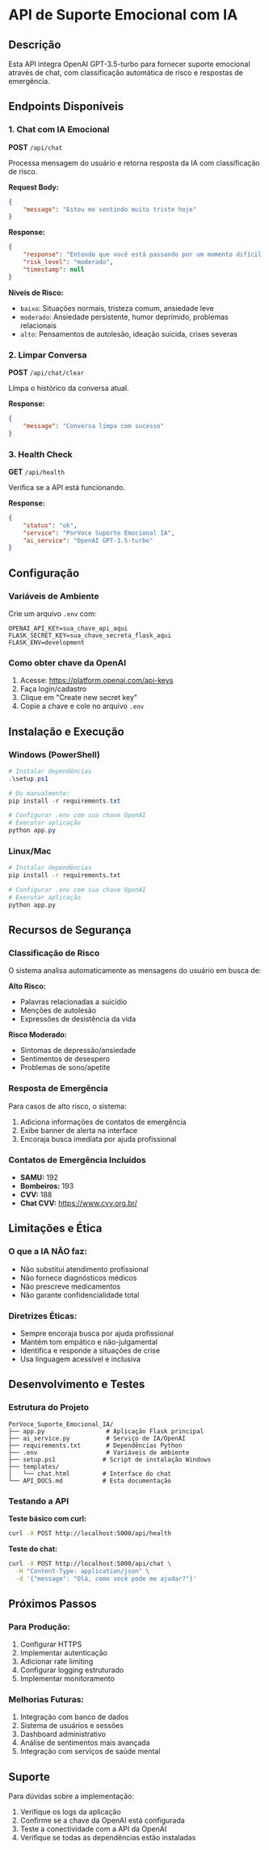 # API de Suporte Emocional com IA

## Descrição
Esta API integra OpenAI GPT-3.5-turbo para fornecer suporte emocional através de chat, com classificação automática de risco e respostas de emergência.

## Endpoints Disponíveis

### 1. Chat com IA Emocional
**POST** `/api/chat`

Processa mensagem do usuário e retorna resposta da IA com classificação de risco.

**Request Body:**
```json
{
    "message": "Estou me sentindo muito triste hoje"
}
```

**Response:**
```json
{
    "response": "Entendo que você está passando por um momento difícil...",
    "risk_level": "moderado",
    "timestamp": null
}
```

**Níveis de Risco:**
- `baixo`: Situações normais, tristeza comum, ansiedade leve
- `moderado`: Ansiedade persistente, humor deprimido, problemas relacionais
- `alto`: Pensamentos de autolesão, ideação suicida, crises severas

### 2. Limpar Conversa
**POST** `/api/chat/clear`

Limpa o histórico da conversa atual.

**Response:**
```json
{
    "message": "Conversa limpa com sucesso"
}
```

### 3. Health Check
**GET** `/api/health`

Verifica se a API está funcionando.

**Response:**
```json
{
    "status": "ok",
    "service": "PorVoce Suporte Emocional IA",
    "ai_service": "OpenAI GPT-3.5-turbo"
}
```

## Configuração

### Variáveis de Ambiente
Crie um arquivo `.env` com:

```env
OPENAI_API_KEY=sua_chave_api_aqui
FLASK_SECRET_KEY=sua_chave_secreta_flask_aqui
FLASK_ENV=development
```

### Como obter chave da OpenAI
1. Acesse: https://platform.openai.com/api-keys
2. Faça login/cadastro
3. Clique em "Create new secret key"
4. Copie a chave e cole no arquivo `.env`

## Instalação e Execução

### Windows (PowerShell)
```powershell
# Instalar dependências
.\setup.ps1

# Ou manualmente:
pip install -r requirements.txt

# Configurar .env com sua chave OpenAI
# Executar aplicação
python app.py
```

### Linux/Mac
```bash
# Instalar dependências
pip install -r requirements.txt

# Configurar .env com sua chave OpenAI
# Executar aplicação
python app.py
```

## Recursos de Segurança

### Classificação de Risco
O sistema analisa automaticamente as mensagens do usuário em busca de:

**Alto Risco:**
- Palavras relacionadas a suicídio
- Menções de autolesão
- Expressões de desistência da vida

**Risco Moderado:**
- Sintomas de depressão/ansiedade
- Sentimentos de desespero
- Problemas de sono/apetite

### Resposta de Emergência
Para casos de alto risco, o sistema:
1. Adiciona informações de contatos de emergência
2. Exibe banner de alerta na interface
3. Encoraja busca imediata por ajuda profissional

### Contatos de Emergência Incluídos
- **SAMU:** 192
- **Bombeiros:** 193  
- **CVV:** 188
- **Chat CVV:** https://www.cvv.org.br/

## Limitações e Ética

### O que a IA NÃO faz:
- Não substitui atendimento profissional
- Não fornece diagnósticos médicos
- Não prescreve medicamentos
- Não garante confidencialidade total

### Diretrizes Éticas:
- Sempre encoraja busca por ajuda profissional
- Mantém tom empático e não-julgamental
- Identifica e responde a situações de crise
- Usa linguagem acessível e inclusiva

## Desenvolvimento e Testes

### Estrutura do Projeto
```
PorVoce_Suporte_Emocional_IA/
├── app.py                 # Aplicação Flask principal
├── ai_service.py          # Serviço de IA/OpenAI
├── requirements.txt       # Dependências Python
├── .env                   # Variáveis de ambiente
├── setup.ps1             # Script de instalação Windows
├── templates/
│   └── chat.html         # Interface do chat
└── API_DOCS.md           # Esta documentação
```

### Testando a API

**Teste básico com curl:**
```bash
curl -X POST http://localhost:5000/api/health
```

**Teste do chat:**
```bash
curl -X POST http://localhost:5000/api/chat \
  -H "Content-Type: application/json" \
  -d '{"message": "Olá, como você pode me ajudar?"}'
```

## Próximos Passos

### Para Produção:
1. Configurar HTTPS
2. Implementar autenticação
3. Adicionar rate limiting
4. Configurar logging estruturado
5. Implementar monitoramento

### Melhorias Futuras:
1. Integração com banco de dados
2. Sistema de usuários e sessões
3. Dashboard administrativo
4. Análise de sentimentos mais avançada
5. Integração com serviços de saúde mental

## Suporte

Para dúvidas sobre a implementação:
1. Verifique os logs da aplicação
2. Confirme se a chave da OpenAI está configurada
3. Teste a conectividade com a API da OpenAI
4. Verifique se todas as dependências estão instaladas
